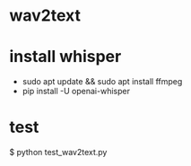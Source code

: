# wav2text

# install whisper

* sudo apt update && sudo apt install ffmpeg
* pip install -U openai-whisper  

# test

$ python test_wav2text.py
